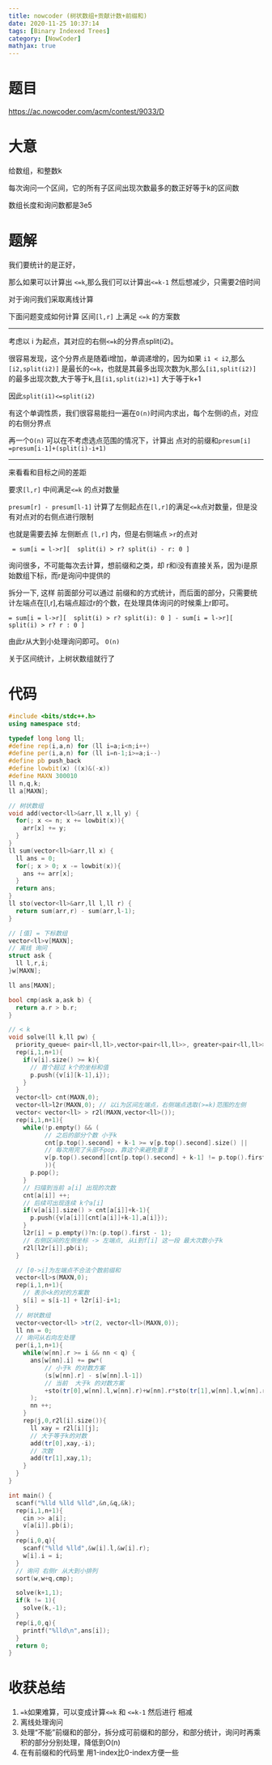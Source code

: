 ```yaml
---
title: nowcoder (树状数组+贡献计数+前缀和)
date: 2020-11-25 10:37:14
tags: [Binary Indexed Trees]
category: [NowCoder]
mathjax: true
---
```


# 题目

https://ac.nowcoder.com/acm/contest/9033/D

# 大意

给数组，和整数k

每次询问一个区间，它的所有子区间出现次数最多的数正好等于k的区间数

数组长度和询问数都是3e5

# 题解

我们要统计的是正好，

那么如果可以计算出 `<=k`,那么我们可以计算出`<=k-1` 然后想减少，只需要2倍时间

对于询问我们采取离线计算

下面问题变成如何计算 区间`[l,r]` 上满足 `<=k` 的方案数

---

考虑以 i 为起点，其对应的右侧`<=k`的分界点split(i2)。

很容易发现，这个分界点是随着i增加，单调递增的，因为如果 `i1 < i2`,那么`[i2,split(i2)]` 是最长的`<=k`，也就是其最多出现次数为k,那么`[i1,split(i2)]` 的最多出现次数,大于等于k,且`[i1,split(i2)+1]` 大于等于k+1

因此`split(i1)<=split(i2)`

有这个单调性质，我们很容易能扫一遍在`O(n)`时间内求出，每个左侧i的点，对应的右侧分界点

再一个`O(n)` 可以在不考虑选点范围的情况下，计算出 点对的前缀和`presum[i] =presum[i-1]+(split(i)-i+1)` 

---

来看看和目标之间的差距

要求`[l,r]` 中间满足`<=k` 的点对数量

`presum[r] - presum[l-1]` 计算了左侧起点在`[l,r]`的满足`<=k`点对数量，但是没有对点对的右侧点进行限制

也就是需要去掉 左侧断点 `[l,r]` 内，但是右侧端点 `>r`的点对

` = sum[i = l->r][  split(i) > r? split(i) - r: 0 ]`

询问很多，不可能每次去计算，想前缀和之类，却 r和i没有直接关系，因为i是原始数组下标，而r是询问中提供的

拆分一下, 这样 前面部分可以通过 前缀和的方式统计，而后面的部分，只需要统计左端点在[l,r],右端点超过r的个数，在处理具体询问的时候乘上r即可。

` = sum[i = l->r][  split(i) > r? split(i): 0 ] - sum[i = l->r][  split(i) > r? r : 0 ] `

由此r从大到小处理询问即可。 `O(n)`

关于区间统计，上树状数组就行了

# 代码

```c++
#include <bits/stdc++.h>
using namespace std;

typedef long long ll;
#define rep(i,a,n) for (ll i=a;i<n;i++)
#define per(i,a,n) for (ll i=n-1;i>=a;i--)
#define pb push_back
#define lowbit(x) ((x)&(-x))
#define MAXN 300010
ll n,q,k;
ll a[MAXN];

// 树状数组
void add(vector<ll>&arr,ll x,ll y) {
  for(; x <= n; x += lowbit(x)){
    arr[x] += y;
  }
}
ll sum(vector<ll>&arr,ll x) {
  ll ans = 0;
  for(; x > 0; x -= lowbit(x)){
    ans += arr[x];
  }
  return ans;
}
ll sto(vector<ll>&arr,ll l,ll r) {
  return sum(arr,r) - sum(arr,l-1);
}

// [值] = 下标数组
vector<ll>v[MAXN];
// 离线 询问
struct ask {
  ll l,r,i;
}w[MAXN];

ll ans[MAXN];

bool cmp(ask a,ask b) {
  return a.r > b.r;
}

// < k
void solve(ll k,ll pw) {
  priority_queue< pair<ll,ll>,vector<pair<ll,ll>>, greater<pair<ll,ll>> >p; // {idx,value}
  rep(i,1,n+1){
    if(v[i].size() >= k){
      // 首个超过 k个的坐标和值
      p.push({v[i][k-1],i});
    }
  }
  vector<ll> cnt(MAXN,0);
  vector<ll>l2r(MAXN,0); // 以i为区间左端点，右侧端点选取(>=k)范围的左侧
  vector< vector<ll> > r2l(MAXN,vector<ll>());
  rep(i,1,n+1){
    while(!p.empty() && (
          // 之后的部分个数 小于k
          cnt[p.top().second] + k-1 >= v[p.top().second].size() ||
          // 每次用完了头部不pop，靠这个来避免重复？
          v[p.top().second][cnt[p.top().second] + k-1] != p.top().first
          )){
      p.pop();
    }
    // 扫描到当前 a[i] 出现的次数
    cnt[a[i]] ++;
    // 后续可出现连续 k个a[i]
    if(v[a[i]].size() > cnt[a[i]]+k-1){
      p.push({v[a[i]][cnt[a[i]]+k-1],a[i]});
    }
    l2r[i] = p.empty()?n:(p.top().first - 1);
    // 右侧区间的左侧坐标 -> 左端点, 从i到f[i] 这一段 最大次数小于k
    r2l[l2r[i]].pb(i);
  }

  // [0->i]为左端点不合法个数前缀和
  vector<ll>s(MAXN,0);
  rep(i,1,n+1){
    // 表示<k的对的方案数
    s[i] = s[i-1] + l2r[i]-i+1;
  }
  // 树状数组
  vector<vector<ll> >tr(2, vector<ll>(MAXN,0));
  ll nn = 0;
  // 询问从右向左处理
  per(i,1,n+1){
    while(w[nn].r >= i && nn < q) {
      ans[w[nn].i] += pw*(
          // 小于k 的对数方案
          (s[w[nn].r] - s[w[nn].l-1])
          // 当前  大于k 的对数方案
          +sto(tr[0],w[nn].l,w[nn].r)+w[nn].r*sto(tr[1],w[nn].l,w[nn].r)
      );
      nn ++;
    }
    rep(j,0,r2l[i].size()){
      ll xay = r2l[i][j];
      // 大于等于k的对数
      add(tr[0],xay,-i);
      // 次数
      add(tr[1],xay,1);
    }
  }
}

int main() {
  scanf("%lld %lld %lld",&n,&q,&k);
  rep(i,1,n+1){
    cin >> a[i];
    v[a[i]].pb(i);
  }
  rep(i,0,q){
    scanf("%lld %lld",&w[i].l,&w[i].r);
    w[i].i = i;
  }
  // 询问 右侧r 从大到小排列
  sort(w,w+q,cmp);

  solve(k+1,1);
  if(k != 1){
    solve(k,-1);
  }
  rep(i,0,q){
    printf("%lld\n",ans[i]);
  }
  return 0;
}
```

# 收获总结

1. `=k`如果难算，可以变成计算`<=k` 和 `<=k-1` 然后进行 相减
2. 离线处理询问
3. 处理“不能”前缀和的部分，拆分成可前缀和的部分，和部分统计，询问时再乘积的部分分别处理，降低到O(n)
4. 在有前缀和的代码里 用1-index比0-index方便一些

